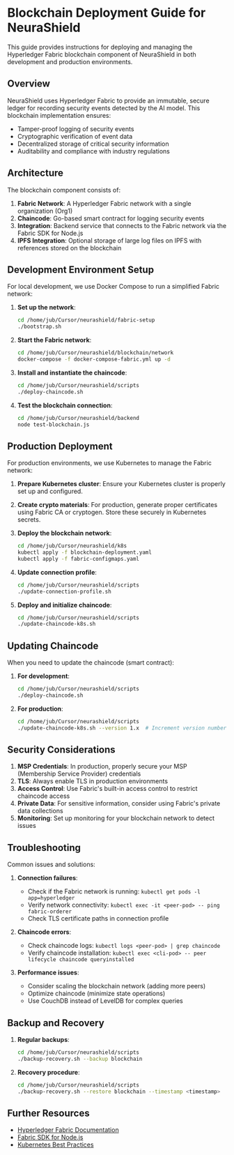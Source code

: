# Blockchain Deployment Guide for NeuraShield

This guide provides instructions for deploying and managing the Hyperledger Fabric blockchain component of NeuraShield in both development and production environments.

## Overview

NeuraShield uses Hyperledger Fabric to provide an immutable, secure ledger for recording security events detected by the AI model. This blockchain implementation ensures:

- Tamper-proof logging of security events
- Cryptographic verification of event data
- Decentralized storage of critical security information
- Auditability and compliance with industry regulations

## Architecture

The blockchain component consists of:

1. **Fabric Network**: A Hyperledger Fabric network with a single organization (Org1)
2. **Chaincode**: Go-based smart contract for logging security events
3. **Integration**: Backend service that connects to the Fabric network via the Fabric SDK for Node.js
4. **IPFS Integration**: Optional storage of large log files on IPFS with references stored on the blockchain

## Development Environment Setup

For local development, we use Docker Compose to run a simplified Fabric network:

1. **Set up the network**:
   ```bash
   cd /home/jub/Cursor/neurashield/fabric-setup
   ./bootstrap.sh
   ```

2. **Start the Fabric network**:
   ```bash
   cd /home/jub/Cursor/neurashield/blockchain/network
   docker-compose -f docker-compose-fabric.yml up -d
   ```

3. **Install and instantiate the chaincode**:
   ```bash
   cd /home/jub/Cursor/neurashield/scripts
   ./deploy-chaincode.sh
   ```

4. **Test the blockchain connection**:
   ```bash
   cd /home/jub/Cursor/neurashield/backend
   node test-blockchain.js
   ```

## Production Deployment

For production environments, we use Kubernetes to manage the Fabric network:

1. **Prepare Kubernetes cluster**:
   Ensure your Kubernetes cluster is properly set up and configured.

2. **Create crypto materials**:
   For production, generate proper certificates using Fabric CA or cryptogen.
   Store these securely in Kubernetes secrets.

3. **Deploy the blockchain network**:
   ```bash
   cd /home/jub/Cursor/neurashield/k8s
   kubectl apply -f blockchain-deployment.yaml
   kubectl apply -f fabric-configmaps.yaml
   ```

4. **Update connection profile**:
   ```bash
   cd /home/jub/Cursor/neurashield/scripts
   ./update-connection-profile.sh
   ```

5. **Deploy and initialize chaincode**:
   ```bash
   cd /home/jub/Cursor/neurashield/scripts
   ./update-chaincode-k8s.sh
   ```

## Updating Chaincode

When you need to update the chaincode (smart contract):

1. **For development**:
   ```bash
   cd /home/jub/Cursor/neurashield/scripts
   ./deploy-chaincode.sh
   ```

2. **For production**:
   ```bash
   cd /home/jub/Cursor/neurashield/scripts
   ./update-chaincode-k8s.sh --version 1.x  # Increment version number for each update
   ```

## Security Considerations

1. **MSP Credentials**: In production, properly secure your MSP (Membership Service Provider) credentials
2. **TLS**: Always enable TLS in production environments
3. **Access Control**: Use Fabric's built-in access control to restrict chaincode access
4. **Private Data**: For sensitive information, consider using Fabric's private data collections
5. **Monitoring**: Set up monitoring for your blockchain network to detect issues

## Troubleshooting

Common issues and solutions:

1. **Connection failures**:
   - Check if the Fabric network is running: `kubectl get pods -l app=hyperledger`
   - Verify network connectivity: `kubectl exec -it <peer-pod> -- ping fabric-orderer`
   - Check TLS certificate paths in connection profile

2. **Chaincode errors**:
   - Check chaincode logs: `kubectl logs <peer-pod> | grep chaincode`
   - Verify chaincode installation: `kubectl exec <cli-pod> -- peer lifecycle chaincode queryinstalled`

3. **Performance issues**:
   - Consider scaling the blockchain network (adding more peers)
   - Optimize chaincode (minimize state operations)
   - Use CouchDB instead of LevelDB for complex queries

## Backup and Recovery

1. **Regular backups**:
   ```bash
   cd /home/jub/Cursor/neurashield/scripts
   ./backup-recovery.sh --backup blockchain
   ```

2. **Recovery procedure**:
   ```bash
   cd /home/jub/Cursor/neurashield/scripts
   ./backup-recovery.sh --restore blockchain --timestamp <timestamp>
   ```

## Further Resources

- [Hyperledger Fabric Documentation](https://hyperledger-fabric.readthedocs.io/)
- [Fabric SDK for Node.js](https://hyperledger.github.io/fabric-sdk-node/)
- [Kubernetes Best Practices](https://kubernetes.io/docs/concepts/configuration/overview/) 